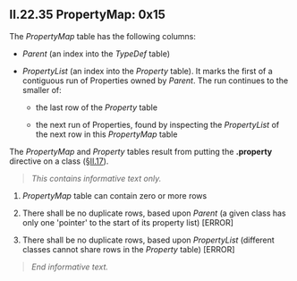 ## II.22.35 PropertyMap: 0x15

The _PropertyMap_ table has the following columns:

 * _Parent_ (an index into the _TypeDef_ table)

 * _PropertyList_ (an index into the _Property_ table). It marks the first of a contiguous run of Properties owned by _Parent_. The run continues to the smaller of:

     * the last row of the _Property_ table

     * the next run of Properties, found by inspecting the _PropertyList_ of the next row in this _PropertyMap_ table

The _PropertyMap_ and _Property_ tables result from putting the **.property** directive on a class (§[II.17](#todo-missing-hyperlink)).

> _This contains informative text only._

 1. _PropertyMap_ table can contain zero or more rows

 2. There shall be no duplicate rows, based upon _Parent_ (a given class has only one 'pointer' to the start of its property list) \[ERROR\]

 3. There shall be no duplicate rows, based upon _PropertyList_ (different classes cannot share rows in the _Property_ table) \[ERROR\]

> _End informative text._
